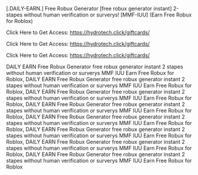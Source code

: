 [.DAILY-EARN.] Free Robux Generator [free robux generator instant] 2-stapes without human verification or surverys! [MMF-IUU] (Earn Free Robux for Roblox)

Click Here to Get Access: https://hydrotech.click/giftcards/

Click Here to Get Access: https://hydrotech.click/giftcards/

Click Here to Get Access: https://hydrotech.click/giftcards/

 DAILY EARN Free Robux Generator free robux generator instant 2 stapes without human verification or surverys MMF IUU Earn Free Robux for Roblox, DAILY EARN Free Robux Generator free robux generator instant 2 stapes without human verification or surverys MMF IUU Earn Free Robux for Roblox, DAILY EARN Free Robux Generator free robux generator instant 2 stapes without human verification or surverys MMF IUU Earn Free Robux for Roblox, DAILY EARN Free Robux Generator free robux generator instant 2 stapes without human verification or surverys MMF IUU Earn Free Robux for Roblox, DAILY EARN Free Robux Generator free robux generator instant 2 stapes without human verification or surverys MMF IUU Earn Free Robux for Roblox, DAILY EARN Free Robux Generator free robux generator instant 2 stapes without human verification or surverys MMF IUU Earn Free Robux for Roblox, DAILY EARN Free Robux Generator free robux generator instant 2 stapes without human verification or surverys MMF IUU Earn Free Robux for Roblox, DAILY EARN Free Robux Generator free robux generator instant 2 stapes without human verification or surverys MMF IUU Earn Free Robux for Roblox
